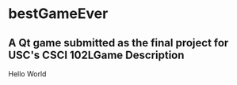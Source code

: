 bestGameEver
============

A Qt game submitted as the final project for USC&#39;s CSCI 102LGame Description
----------------
Hello World
